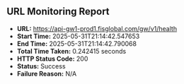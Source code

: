 ## URL Monitoring Report

- **URL:** https://api-gw1-prod1.fisglobal.com/gw/v1/health
- **Start Time:** 2025-05-31T21:14:42.547653
- **End Time:** 2025-05-31T21:14:42.790068
- **Total Time Taken:** 0.242415 seconds
- **HTTP Status Code:** 200
- **Status:** Success
- **Failure Reason:** N/A

